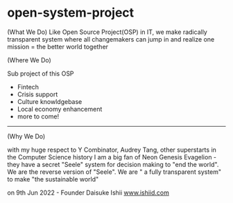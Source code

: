 # open-system-project

(What We Do)
Like Open Source Project(OSP) in IT, we make radically transparent system where all changemakers can jump in and realize one mission =  the better world together 

(Where We Do)

Sub project of this OSP
- Fintech
- Crisis support
- Culture knowldgebase
- Local economy enhancement
- more to come!

----

(Why We Do)

with my huge respect to Y Combinator, Audrey Tang, other superstarts in the Computer Science history
I am a big fan of Neon Genesis Evagelion - they have a secret "Seele" system for decision making to "end the world".
We are the reverse version of "Seele". We are " a fully transparent system" to make "the sustainable world"

on 9th Jun 2022 - Founder Daisuke Ishii
www.ishiid.com

